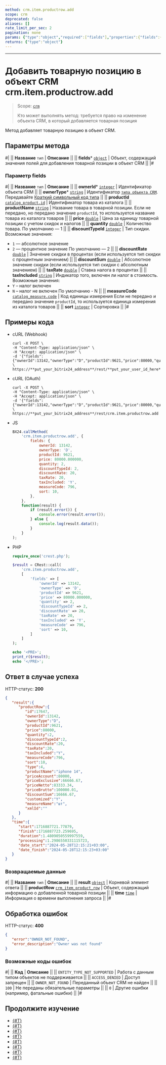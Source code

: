 ```yaml
---
method: crm.item.productrow.add
scope: crm
deprecated: false
aliases: []
rate_limit_per_sec: 2
pagination: none
params: {"type":"object","required":["fields"],"properties":{"fields":{"type":"object"}}}
returns: {"type":"object"}
---
```



---

# Добавить товарную позицию в объект CRM crm.item.productrow.add

> Scope: [`crm`](../../../scopes/permissions.md)
>
> Кто может выполнять метод: требуется право на изменение объекта CRM, в который добавляется товарная позиция

Метод добавляет товарную позицию в объект CRM.

## Параметры метода



#|
|| **Название**
`тип` | **Описание** ||
|| **fields***
[`object`](../../../data-types.md) | Объект, содержащий значения полей для добавления товарной позиции в объект CRM ||
|#

### Параметр fields

#|
|| **Название**
`тип` | **Описание** ||
|| **ownerId***
[`integer`](../../../data-types.md) | Идентификатор объекта CRM ||
|| **ownerType***
[`string`](../../../data-types.md) | Идентификатор [`типа объекта CRM`](../../data-types.md#object_type). Передавайте [Краткий символьный код типа](../../data-types.md#object_type) ||
|| **productId**
[`catalog_product.id`](../../../catalog/data-types.md#catalog_product) | Идентификатор товара из каталога ||
|| **productName**
[`string`](../../../data-types.md) | Название товара в товарной позиции.
Если не передано, но передано значение `productId`, то используется название товара из каталога товаров ||
|| **price**
[`double`](../../../data-types.md) | Цена за единицу товарной позиции с учетом скидок и налогов ||
|| **quantity**
[`double`](../../../data-types.md) | Количество товара. 
По умолчанию — 1 ||
|| **discountTypeId**
[`integer`](../../../data-types.md) | Тип скидки.
Возможные значения:
- `1` — абсолютное значение
- `2` — процентное значение
По умолчанию — 2 ||
|| **discountRate**
[`double`](../../../data-types.md) | Значение скидки в процентах (если используется тип скидки с процентным значением) ||
|| **discountSum**
[`double`](../../../data-types.md) | Абсолютное значение скидки (если используется тип скидки с абсолютным значением) ||
|| **taxRate**
[`double`](../../../data-types.md) | Ставка налога в процентах ||
|| **taxIncluded**
[`string`](../../../data-types.md) | Индикатор того, включен ли налог в стоимость.
Возможные значения:
- `Y` – налог включен
- `N` – налог не включен
По умолчанию - N ||
|| **measureCode**
[`catalog_measure.code`](../../../catalog/data-types.md#catalog_measure) | Код единицы измерения
Если не передано и передано значение `productId`, то используется единица измерения из каталога товаров ||
|| **sort**
[`integer`](../../../data-types.md) | Сортировка ||
|#

## Примеры кода





- cURL (Webhook)

    ```http
    curl -X POST \
    -H "Content-Type: application/json" \
    -H "Accept: application/json" \
    -d '{"fields":{"ownerId":13142,"ownerType":"D","productId":9621,"price":80000,"quantity":2,"discountTypeId":2,"discountRate":20,"taxRate":20,"taxIncluded":"Y","measureCode":796,"sort":10}}' \
    https://**put_your_bitrix24_address**/rest/**put_your_user_id_here**/**put_your_webhook_here**/crm.item.productrow.add
    ```

- cURL (OAuth)

    ```http
    curl -X POST \
    -H "Content-Type: application/json" \
    -H "Accept: application/json" \
    -d '{"fields":{"ownerId":13142,"ownerType":"D","productId":9621,"price":80000,"quantity":2,"discountTypeId":2,"discountRate":20,"taxRate":20,"taxIncluded":"Y","measureCode":796,"sort":10},"auth":"**put_access_token_here**"}' \
    https://**put_your_bitrix24_address**/rest/crm.item.productrow.add
    ```

- JS

    ```js
    BX24.callMethod(
        'crm.item.productrow.add', {
            fields: {
                ownerId: 13142,
                ownerType: 'D',
                productId: 9621,
                price: 80000.000000,
                quantity: 2,
                discountTypeId: 2,
                discountRate: 20,
                taxRate: 20,
                taxIncluded: 'Y',
                measureCode: 796,
                sort: 10,
            },
        },
        function(result) {
            if (result.error()) {
                console.error(result.error());
            } else {
                console.log(result.data());
            }
        }
    );
    ```

- PHP

    ```php
    require_once('crest.php');

    $result = CRest::call(
        'crm.item.productrow.add',
        [
            'fields' => [
                'ownerId' => 13142,
                'ownerType' => 'D',
                'productId' => 9621,
                'price' => 80000.000000,
                'quantity' => 2,
                'discountTypeId' => 2,
                'discountRate' => 20,
                'taxRate' => 20,
                'taxIncluded' => 'Y',
                'measureCode' => 796,
                'sort' => 10,
            ]
        ]
    );

    echo '<PRE>';
    print_r($result);
    echo '</PRE>';
    ```



## Ответ в случае успеха

HTTP-статус: **200**

```json
{
   "result":{
      "productRow":{
         "id":17647,
         "ownerId":13142,
         "ownerType":"D",
         "productId":9621,
         "price":80000,
         "quantity":2,
         "discountTypeId":2,
         "discountRate":20,
         "taxRate":20,
         "taxIncluded":"Y",
         "measureCode":796,
         "sort":10,
         "type":4,
         "productName":"iphone 14",
         "priceAccount":80000,
         "priceExclusive":66666.67,
         "priceNetto":83333.34,
         "priceBrutto":100000.01,
         "discountSum":16666.67,
         "customized":"Y",
         "measureName":"шт",
         "xmlId":""
      }
   },
   "time":{
      "start":1716887721.77879,
      "finish":1716887723.259695,
      "duration":1.4809050559997559,
      "processing":1.2986550331115723,
      "date_start":"2024-05-28T12:15:21+03:00",
      "date_finish":"2024-05-28T12:15:23+03:00"
   }
}
```

### Возвращаемые данные

#|
|| **Название**
`тип` | **Описание** ||
|| **result**
[`object`](../../../data-types.md) | Корневой элемент ответа ||
|| **productRow**
[`crm_item_product_row`](../../data-types.md#crm_item_product_row) | Объект, содержащий информацию о добавленной товарной позиции ||
|| **time**
[`time`](../../../data-types.md) | Информация о времени выполнения запроса ||
|#

## Обработка ошибок

HTTP-статус: **400**

```json
{
   "error":"OWNER_NOT_FOUND",
   "error_description":"Owner was not found"
}
```



### Возможные коды ошибок

#|
|| **Код** | **Описание** ||
|| `ENTITY_TYPE_NOT_SUPPORTED` | Работа с данным типом объектов не поддерживается ||
|| `ACCESS_DENIED` | Доступ запрещен ||
|| `OWNER_NOT_FOUND` | Переданный объект CRM не найден ||
|| `100` | Не переданы обязательные параметры ||
|| `0` | Другие ошибки (например, фатальные ошибки) ||
|#



## Продолжите изучение

- [{#T}](./index.md)
- [{#T}](./crm-item-productrow-update.md)
- [{#T}](./crm-item-productrow-fields.md)
- [{#T}](./crm-item-productrow-get.md)
- [{#T}](./crm-item-productrow-set.md)
- [{#T}](./crm-item-productrow-get-available-for-payment.md)
- [{#T}](./crm-item-productrow-list.md)
- [{#T}](./crm-item-productrow-delete.md)
